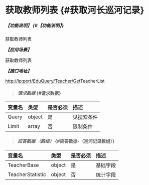 # 获取教师列表 {#获取河长巡河记录}

##### _【功能说明】_ {#【功能说明】}

获取教师列表

_**【应用场景】**_

获取教师列表

_**【接口地址】**_

[http://ip:port/EduQuery/Teacher/Get](http://ip:port/HMQuery/PatrolRiver/GetPatrolRivers)TeacherList

> #### _请求数据_ {#请求数据}

| 变量名 | 类型 | 是否必须 | 描述 |
| :--- | :--- | :--- | :--- |
| Query | object | 是 | 见搜索条件 |
| Limit | array | 否 | 限制条件 |

> #### _应答数据 （数组）_ {#应答数据-（巡河记录数组）}

| 变量名 | 类型 | 是否必须 | 描述 |
| :--- | :--- | :--- | :--- |
| TeacherBase | object | 是 | 基础字段 |
| TeacherStatistic | object | 否 | 统计字段 |



